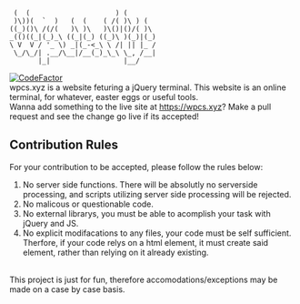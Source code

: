 ```
 (  (                     ) (        
 )\))(  `  )   (  (    ( /( )\ ) (          
((_)()\ /(/(   )\ )\   )\()|()/( )\  
_(()((_|(_)_\ ((_|(_) ((_)\ )(_)|(_)  
\ V  V / '_ \) _|(_-<_\ \ /| || |_ / 
 \_/\_/| .__/\__|/__(_)_\_\ \_, /__| 
       |_|                  |__/     
```
[![CodeFactor](https://www.codefactor.io/repository/github/abstract-programming/wpcs.xyz/badge/master)](https://www.codefactor.io/repository/github/abstract-programming/wpcs.xyz/overview/master)
<br>
wpcs.xyz is a website feturing a jQuery terminal. This website is an online terminal, for whatever, easter eggs or useful tools.
<br>
Wanna add something to the live site at https://wpcs.xyz? Make a pull request and see the change go live if its accepted!
<br>
## Contribution Rules
For your contribution to be accepted, please follow the rules below:
1. No server side functions. There will be absolutly no serverside processing, and scripts utilizing server side processing will be rejected.
2. No malicous or questionable code.
3. No external librarys, you must be able to acomplish your task with jQuery and JS.
4. No explicit modifacations to any files, your code must be self sufficient. Therfore, if your code relys on a html element, it must create said element, rather than relying on it already existing.
<br>
This project is just for fun, therefore accomodations/exceptions may be made on a case by case basis.
<br>
